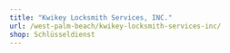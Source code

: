 ```yaml
---
title: "Kwikey Locksmith Services, INC."
url: /west-palm-beach/kwikey-locksmith-services-inc/
shop: Schlüsseldienst
---
```

